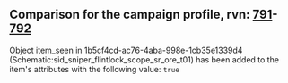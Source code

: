 ## Comparison for the campaign profile, rvn: [791](https://github.com/PRO100KatYT/FortniteProfileRevisions/tree/main/profiles/campaign/791%20campaign.json)-[792](https://github.com/PRO100KatYT/FortniteProfileRevisions/tree/main/profiles/campaign/792%20campaign.json)

Object item_seen in 1b5cf4cd-ac76-4aba-998e-1cb35e1339d4 (Schematic:sid_sniper_flintlock_scope_sr_ore_t01) has been added to the item's attributes with the following value: `true`
<br><br>
